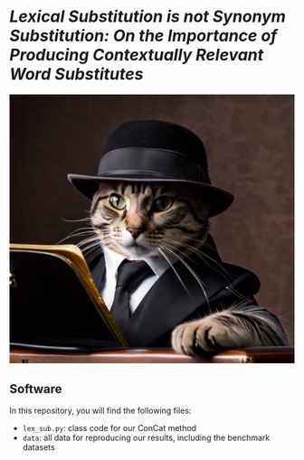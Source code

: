 # *Lexical Substitution is not Synonym Substitution: On the Importance of Producing Contextually Relevant Word Substitutes*

![ConCat](concat.png "ConCat")

## Software
In this repository, you will find the following files:

- `lex_sub.py`: class code for our ConCat method
- `data`: all data for reproducing our results, including the benchmark datasets
